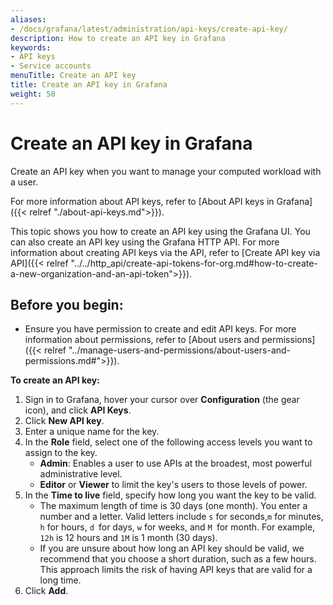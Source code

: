 ```yaml
---
aliases:
- /docs/grafana/latest/administration/api-keys/create-api-key/
description: How to create an API key in Grafana
keywords:
- API keys
- Service accounts
menuTitle: Create an API key
title: Create an API key in Grafana
weight: 50
---
```


# Create an API key in Grafana

Create an API key when you want to manage your computed workload with a user.

For more information about API keys, refer to [About API keys in Grafana]({{< relref "./about-api-keys.md">}}).

This topic shows you how to create an API key using the Grafana UI. You can also create an API key using the Grafana HTTP API. For more information about creating API keys via the API, refer to [Create API key via API]({{< relref "../../http_api/create-api-tokens-for-org.md#how-to-create-a-new-organization-and-an-api-token">}}).

## Before you begin:

- Ensure you have permission to create and edit API keys. For more information about permissions, refer to [About users and permissions]({{< relref "../manage-users-and-permissions/about-users-and-permissions.md#">}}).

**To create an API key:**

1. Sign in to Grafana, hover your cursor over **Configuration** (the gear icon), and click **API Keys**.
1. Click **New API key**.
1. Enter a unique name for the key.
1. In the **Role** field, select one of the following access levels you want to assign to the key.
   - **Admin**: Enables a user to use APIs at the broadest, most powerful administrative level.
   - **Editor** or **Viewer** to limit the key's users to those levels of power.
1. In the **Time to live** field, specify how long you want the key to be valid.
   - The maximum length of time is 30 days (one month). You enter a number and a letter. Valid letters include `s` for seconds,`m` for minutes, `h` for hours, `d `for days, `w` for weeks, and `M `for month. For example, `12h` is 12 hours and `1M` is 1 month (30 days).
   - If you are unsure about how long an API key should be valid, we recommend that you choose a short duration, such as a few hours. This approach limits the risk of having API keys that are valid for a long time.
1. Click **Add**.
